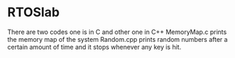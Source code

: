 # RTOSlab
There are two codes one is in C and other one in C++
MemoryMap.c prints the memory map of the system
Random.cpp prints random numbers after a certain amount of time and it stops whenever any key is hit.
